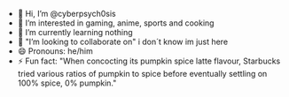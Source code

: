 - 👋 Hi, I’m @cyberpsych0sis
- 👀 I’m interested in gaming, anime, sports and cooking
- 🌱 I’m currently learning nothing
- 💞️ "I’m looking to collaborate on" i don´t know im just here
- 😄 Pronouns: he/him
- ⚡ Fun fact: "When concocting its pumpkin spice latte flavour, Starbucks tried various ratios of pumpkin to spice before eventually settling on 100% spice, 0% pumpkin."


<!---
cyberpsych0sis/cyberpsych0sis is a ✨ special ✨ repository because its `README.md` (this file) appears on your GitHub profile.
You can click the Preview link to take a look at your changes.
--->
